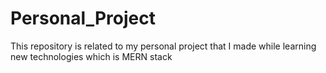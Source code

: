 # Personal_Project
This repository is related to my personal project that I made while learning new technologies which is MERN stack
